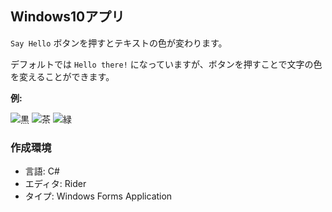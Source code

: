 ﻿## Windows10アプリ

`Say Hello` ボタンを押すとテキストの色が変わります。

デフォルトでは `Hello there!` になっていますが、ボタンを押すことで文字の色を変えることができます。

**例:**

![黒](https://gyazo.com/ef820d72a8e4a0838250113a4ba3a3af.png)
![茶](https://gyazo.com/efd8343e3e88b7a5cad110488f02790e.png)
![緑](https://gyazo.com/bf1e549e867bac6407d3265d645d9578.png)


### 作成環境

- 言語: C#
- エディタ: Rider
- タイプ: Windows Forms Application
